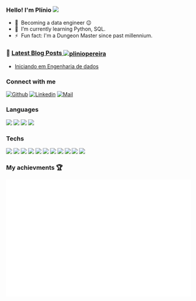 ### Hello! I'm Plínio <img src="https://media.giphy.com/media/hvRJCLFzcasrR4ia7z/giphy.gif" width="5%"></a>

[comment]: <Inspirado no README.md de https://github.com/librity>
[comment]: <Inspirado no README.md de https://github.com/gautamkrishnar>

- 🔭 &nbsp;Becoming a data engineer :wink:
- 🌱 &nbsp;I’m currently learning Python, SQL.
- ⚡ &nbsp;Fun fact: I'm a Dungeon Master since past millennium.

### 📝 [Latest Blog Posts <a href="https://dev.to/pliniopereira" target="blank"><img align="center" src="https://cdn.jsdelivr.net/npm/simple-icons@3.0.1/icons/dev-dot-to.svg" alt="pliniopereira" height="30" width="40" /></a>](https://dev.to/pliniopereira)
<!-- BLOG-POST-LIST:START -->
- [Iniciando em Engenharia de dados](https://dev.to/pliniopereira/iniciando-em-engenharia-de-dados-p4h)
<!-- BLOG-POST-LIST:END -->

### Connect with me
[![Github](https://img.shields.io/github/followers/pliniopereira?label=Followers&style=social)](https://github.com/pliniopereira)
[![Linkedin](https://img.shields.io/badge/-Plinio%20Pereira-blue?style=flat-square&logo=linkedin&logoColor=white&link=https://www.linkedin.com/in/pliniopereira/)](https://www.linkedin.com/in/pliniopereira/)
[![Mail](https://img.shields.io/badge/-pliniojr@gmail.com-gray?style=flat-square&logo=gmail&logoColor=red&link=)](mailto:pliniojr@gmail.com)


### Languages

[<code><img height="40" src="https://www.vectorlogo.zone/logos/python/python-ar21.svg"></code>](https://www.python.org/doc/)
[<code><img height="40" src="https://www.vectorlogo.zone/logos/gnu_bash/gnu_bash-official.svg"></code>](https://devdocs.io/bash/)
[<code><img height="40" src="https://upload.wikimedia.org/wikipedia/commons/3/35/The_C_Programming_Language_logo.svg"></code>](https://devdocs.io/c/)
[<code><img height="40" src="https://www.vectorlogo.zone/logos/kotlinlang/kotlinlang-ar21.svg"></code>](https://kotlinlang.org/)

### Techs

[<code><img height="40" src="https://www.vectorlogo.zone/logos/amazon_aws/amazon_aws-ar21.svg"></code>](https://aws.amazon.com/)
[<code><img height="40" src="https://www.vectorlogo.zone/logos/pocoo_flask/pocoo_flask-ar21.svg"></code>](https://flask.palletsprojects.com/en/1.1.x/)
[<code><img height="40" src="https://www.vectorlogo.zone/logos/git-scm/git-scm-ar21.svg"></code>](https://git-scm.com/doc)
[<code><img height="40" src="https://www.vectorlogo.zone/logos/github/github-ar21.svg"></code>](https://docs.github.com/en)
[<code><img height="40" src="https://www.vectorlogo.zone/logos/commonmark/commonmark-ar21.svg"></code>](https://www.markdownguide.org/getting-started)
[<code><img height="40" src="https://www.vectorlogo.zone/logos/docker/docker-ar21.svg"></code>](https://docs.docker.com/compose/)
[<code><img height="40" src="https://www.vectorlogo.zone/logos/gnu/gnu-ar21.svg"></code>](https://www.gnu.org/)
[<code><img height="40" src="https://www.vectorlogo.zone/logos/linux/linux-ar21.svg"></code>](https://www.kernel.org/doc/html/latest/)
[<code><img height="40" src="https://www.vectorlogo.zone/logos/amazon_kinesis/amazon_kinesis-ar21.svg"></code>](https://aws.amazon.com/pt/kinesis/)
[<code><img height="40" src="https://www.vectorlogo.zone/logos/serverless/serverless-ar21.svg"></code>](https://www.serverless.com/)
[<code><img height="40" src="https://www.vectorlogo.zone/logos/datadoghq/datadoghq-ar21.svg"></code>](https://www.datadoghq.com/)

### My achievments 🏆

![Achievements](https://github.com/pliniopereira/pliniopereira/blob/main/metrics.plugin.achievements.svg)

<!-- ---

<center>
  <table>
    <tr>
        <td><img width="400px" align="left" src="https://github-readme-stats.vercel.app/api/top-langs/?username=pliniopereira&hide=html&layout=compact&show_icons=true&theme=gruvbox" /></td>
        <td><img width="495px" align="left" src="https://github-readme-stats.vercel.app/api?username=pliniopereira&show_icons=true&theme=gruvbox" /></td>
    </tr>
  </table>
</center>

--- -->
